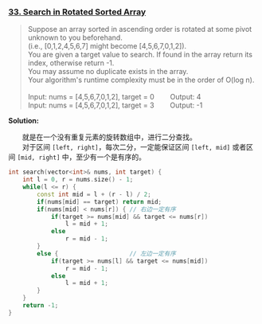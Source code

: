 ### [33. Search in Rotated Sorted Array](https://leetcode.com/problems/search-in-rotated-sorted-array/description/)

> Suppose an array sorted in ascending order is rotated at some pivot unknown to you beforehand.\
> (i.e., [0,1,2,4,5,6,7] might become [4,5,6,7,0,1,2]).\
> You are given a target value to search. If found in the array return its index, otherwise return -1.\
> You may assume no duplicate exists in the array.\
> Your algorithm's runtime complexity must be in the order of O(log n).\
> \
> Input: nums = [4,5,6,7,0,1,2], target = 0&emsp;&emsp; Output: 4\
> Input: nums = [4,5,6,7,0,1,2], target = 3&emsp;&emsp; Output: -1

**Solution:**

&emsp;&emsp;就是在一个没有重复元素的旋转数组中，进行二分查找。\
&emsp;&emsp;对于区间 `[left, right]`，每次二分，一定能保证区间 `[left, mid]` 或者区间 `[mid, right]` 中，至少有一个是有序的。

```cpp
int search(vector<int>& nums, int target) {
    int l = 0, r = nums.size() - 1;
    while(l <= r) {
        const int mid = l + (r - l) / 2;
        if(nums[mid] == target) return mid;
        if(nums[mid] < nums[r]) { // 右边一定有序
            if(target >= nums[mid] && target <= nums[r])
                l = mid + 1;
            else
                r = mid - 1;
        }
        else {                    // 左边一定有序
            if(target >= nums[l] && target <= nums[mid])
                r = mid - 1;
            else
                l = mid + 1;
        }
    }
    return -1;
}

```
